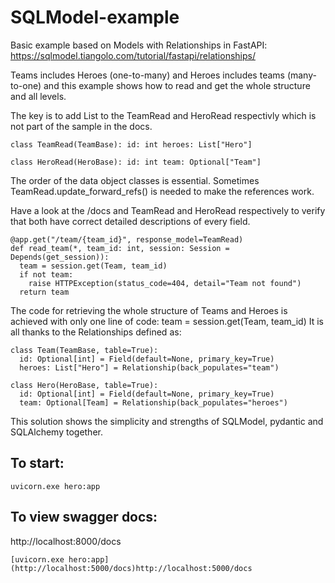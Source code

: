 # SQLModel-example
Basic example based on Models with Relationships in FastAPI: https://sqlmodel.tiangolo.com/tutorial/fastapi/relationships/

Teams includes Heroes (one-to-many) and Heroes includes teams (many-to-one) and this example shows how to read and get the whole structure and all levels.

The key is to add List to the TeamRead and HeroRead respectivly which is not part of the sample in the docs.

`class TeamRead(TeamBase): id: int heroes: List["Hero"]`

`class HeroRead(HeroBase): id: int team: Optional["Team"]`

The order of the data object classes is essential. Sometimes TeamRead.update_forward_refs() is needed to make the references work.

Have a look at the /docs and TeamRead and HeroRead respectively to verify that both have correct detailed descriptions of every field.
```
@app.get("/team/{team_id}", response_model=TeamRead)
def read_team(*, team_id: int, session: Session = Depends(get_session)):
  team = session.get(Team, team_id)
  if not team:
    raise HTTPException(status_code=404, detail="Team not found")
  return team
```
The code for retrieving the whole structure of Teams and Heroes is achieved with only one line of code: team = session.get(Team, team_id) It is all thanks to the Relationships defined as:
```
class Team(TeamBase, table=True):
  id: Optional[int] = Field(default=None, primary_key=True)
  heroes: List["Hero"] = Relationship(back_populates="team")

class Hero(HeroBase, table=True):
  id: Optional[int] = Field(default=None, primary_key=True)
  team: Optional[Team] = Relationship(back_populates="heroes")
```
This solution shows the simplicity and strengths of SQLModel, pydantic and SQLAlchemy together.

## To start: 
`uvicorn.exe hero:app`

## To view swagger docs:
http://localhost:8000/docs

`[uvicorn.exe hero:app](http://localhost:5000/docs)http://localhost:5000/docs`
